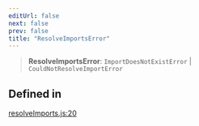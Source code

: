 ```yaml
---
editUrl: false
next: false
prev: false
title: "ResolveImportsError"
---
```


> **ResolveImportsError**: `ImportDoesNotExistError` \| `CouldNotResolveImportError`

## Defined in

[resolveImports.js:20](https://github.com/qbzzt/tevm-monorepo/blob/main/bundler-packages/resolutions/src/resolveImports.js#L20)
